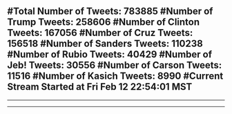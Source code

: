 #Total Number of Tweets: 783885 
#Number of Trump Tweets: 258606
#Number of Clinton Tweets: 167056
#Number of Cruz Tweets: 156518
#Number of Sanders Tweets: 110238
#Number of Rubio Tweets: 40429
#Number of Jeb! Tweets: 30556
#Number of Carson Tweets: 11516
#Number of Kasich Tweets: 8990
#Current Stream Started at Fri Feb 12 22:54:01 MST
---
---
---
